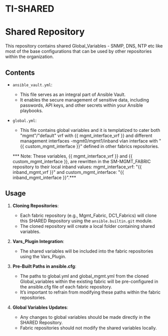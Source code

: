 # TI-SHARED

# Shared Repository

This repository contains shared Global_Variables - SNMP, DNS, NTP etc like most of the base configurations that can be used by other repositories within the organization.

## Contents

- `ansible_vault.yml`: 
    - This file serves as an integral part of Ansible Vault.
    - It enables the secure management of sensitive data, including passwords, API keys, and other secrets within your Ansible playbooks.
- `global.yml`: 
    - This file contains global variables and it is templatized to cater both "mgmt"/"default" vrf with {{ mgmt_interface_vrf }} and different management interfaces -mgmt0/mgmt1/inband vlan interface with "{{ custom_mgmt_interface }}" defined in other fabrics repositories.
    
    *** Note: These variables, {{ mgmt_interface_vrf }} and {{ custom_mgmt_interface }}, are rewritten in the SM-MGMT_FABRIC repository to their local inband values: mgmt_interface_vrf: "{{ inband_mgmt_vrf }}" and custom_mgmt_interface: "{{ inband_mgmt_interface }}".***

## Usage

1. **Cloning Repositories**:
   - Each fabric repository (e.g., Mgmt_Fabric, DC1_Fabrics) will clone this SHARED Repository using the `ansible.builtin.git` module.
   - The cloned repository will create a local folder containing shared variables.

2. **Vars_Plugin Integration**:
   - The shared variables will be included into the fabric repositories using the Vars_Plugin.

3. **Pre-Built Paths in ansible.cfg**:
    - The paths to global.yml and global_mgmt.yml from the cloned Global_variables within the existing fabric will be pre-configured in the ansible.cfg file of each fabric repository.
    - It’s important to refrain from modifying these paths within the fabric repositories.

4. **Global Variables Updates**:
   - Any changes to global variables should be made directly in the SHARED Repository.
   - Fabric repositories should not modify the shared variables locally.